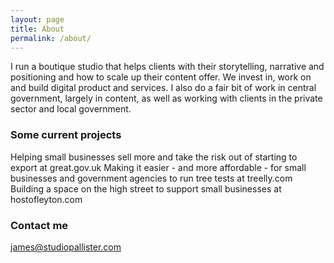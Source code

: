 ```yaml
---
layout: page
title: About
permalink: /about/
---
```


I run a boutique studio that helps clients with their storytelling, narrative and positioning and how to scale up their content offer. We invest in, work on and build digital product and services. I also do a fair bit of work in central government, largely in content, as well as working with clients in the private sector and local government. 

### Some current projects

Helping small businesses sell more and take the risk out of starting to export at great.gov.uk
Making it easier - and more affordable - for small businesses and government agencies to run tree tests at treelly.com
Building a space on the high street to support small businesses at hostofleyton.com

### Contact me

[james@studiopallister.com](mailto:james@studiopallister.com)

